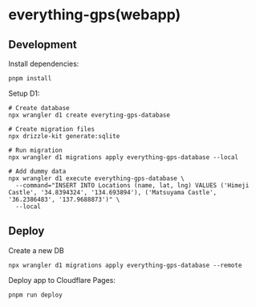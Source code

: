 # everything-gps(webapp)

## Development

Install dependencies:

```shell
pnpm install
```

Setup D1:

```shell
# Create database
npx wrangler d1 create everyting-gps-database

# Create migration files
npx drizzle-kit generate:sqlite

# Run migration
npx wrangler d1 migrations apply everything-gps-database --local

# Add dummy data
npx wrangler d1 execute everything-gps-database \
  --command="INSERT INTO Locations (name, lat, lng) VALUES ('Himeji Castle', '34.8394324', '134.693894'), ('Matsuyama Castle', '36.2386483', '137.9688873')" \
  --local
```

## Deploy

Create a new DB

```shell
npx wrangler d1 migrations apply everything-gps-database --remote
```

Deploy app to Cloudflare Pages:

```shell
pnpm run deploy
```
